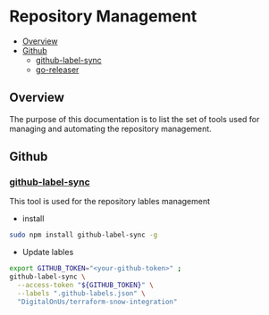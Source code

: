 # Repository Management

* [Overview](#overview)
* [Github](#github)
  * [github-label-sync](#[github-label-sync])
  * [go-releaser](#[go-releaser])

## Overview

The purpose of this documentation is to list the set of tools
used for managing and automating the repository management.

## Github

### [github-label-sync][github-label-sync-url]

This tool is used for the repository lables management

* install

```bash
sudo npm install github-label-sync -g
```

* Update lables

```bash
export GITHUB_TOKEN="<your-github-token>" ;
github-label-sync \
  --access-token "${GITHUB_TOKEN}" \
  --labels ".github-labels.json" \
  "DigitalOnUs/terraform-snow-integration"
```

[github-label-sync-url]: https://github.com/Financial-Times/github-label-sync
